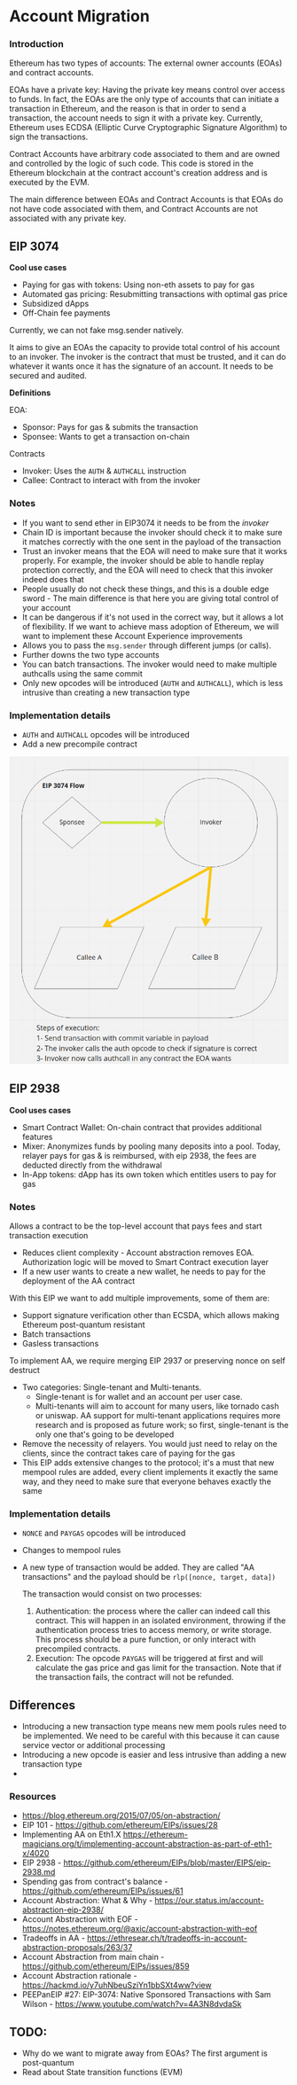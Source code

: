 # Account Migration

### Introduction

Ethereum has two types of accounts: The external owner accounts (EOAs) and contract accounts.

EOAs have a private key: Having the private key means control over access to funds. In fact, the EOAs are the only type of accounts that can initiate a transaction in Ethereum, and the reason is that in order to send a transaction, the account needs to sign it with a private key. Currently, Ethereum uses ECDSA (Elliptic Curve Cryptographic Signature Algorithm) to sign the transactions.

Contract Accounts have arbitrary code associated to them and are owned and controlled by the logic of such code. This code is stored in the Ethereum blockchain at the contract account's creation address and is executed by the EVM.

The main difference between EOAs and Contract Accounts is that EOAs do not have code associated with them, and Contract Accounts are not associated with any private key.


## EIP 3074

**Cool use cases**

- Paying for gas with tokens: Using non-eth assets to pay for gas
- Automated gas pricing: Resubmitting transactions with optimal gas price
- Subsidized dApps
- Off-Chain fee payments

Currently, we can not fake msg.sender natively.

It aims to give an EOAs the capacity to provide total control of his account to an invoker. The invoker is the contract that must be trusted, and it can do whatever it wants once it has the signature of an account. It needs to be secured and audited.

**Definitions**

EOA:
- Sponsor: Pays for gas & submits the transaction
- Sponsee: Wants to get a transaction on-chain

Contracts
- Invoker: Uses the `AUTH` & `AUTHCALL` instruction
- Callee: Contract to interact with from the invoker

### Notes
- If you want to send ether in EIP3074 it needs to be from the *invoker*
- Chain ID is important because the invoker should check it to make sure it matches correctly with the one sent in the payload of the transaction
- Trust an invoker means that the EOA will need to make sure that it works properly. For example, the invoker should be able to handle replay protection correctly, and the EOA will need to check that this invoker indeed does that
- People usually do not check these things, and this is a double edge sword - The main difference is that here you are giving total control of your account
- It can be dangerous if it's not used in the correct way, but it allows a lot of flexibility. If we want to achieve mass adoption of Ethereum, we will want to implement these Account Experience improvements
- Allows you to pass the `msg.sender` through different jumps (or calls).
- Further downs the two type accounts
- You can batch transactions. The invoker would need to make multiple authcalls using the same commit
- Only new opcodes will be introduced (`AUTH` and `AUTHCALL`), which is less intrusive than creating a new transaction type 

### Implementation details

- `AUTH` and `AUTHCALL` opcodes will be introduced
- Add a new precompile contract 

<p float="center">
  <img src="./assets/3074-flow.png" />
</p>

## EIP 2938

**Cool uses cases**

- Smart Contract Wallet: On-chain contract that provides additional features
- Mixer: Anonymizes funds by pooling many deposits into a pool. Today, relayer pays for gas & is reimbursed, with eip 2938, the fees are deducted directly from the withdrawal
- In-App tokens: dApp has its own token which entitles users to pay for gas 


### Notes

Allows a contract to be the top-level account that pays fees and start transaction execution
- Reduces client complexity - Account abstraction removes EOA. Authorization logic will be moved to Smart Contract execution layer
- If a new user wants to create a new wallet, he needs to pay for the deployment of the AA contract

With this EIP we want to add multiple improvements, some of them are:
  - Support signature verification other than ECSDA, which allows making Ethereum post-quantum resistant
  - Batch transactions
  - Gasless transactions

To implement AA, we require merging EIP 2937 or preserving nonce on self destruct

- Two categories: Single-tenant and Multi-tenants.
    - Single-tenant is for wallet and an account per user case. 
    - Multi-tenants will aim to account for many users, like tornado cash or uniswap. AA support for multi-tenant applications requires more research and is proposed as future work; so first, single-tenant is the only one that's going to be developed
- Remove the necessity of relayers. You would just need to relay on the clients, since the contract takes care of paying for the gas
- This EIP adds extensive changes to the protocol; it's a must that new mempool rules are added, every client implements it exactly the same way, and they need to make sure that everyone behaves exactly the same

### Implementation details

- `NONCE` and `PAYGAS` opcodes will be introduced
- Changes to mempool rules
- A new type of transaction would be added. They are called "AA transactions" and the payload should be `rlp([nonce, target, data])`

  The transaction would consist on two processes:

  1. Authentication: the process where the caller can indeed call this contract. This will happen in an isolated environment, throwing if the authentication process tries to access memory, or write storage. This process should be a pure function, or only interact with precompiled contracts.
  2. Execution: The opcode `PAYGAS` will be triggered at first and will calculate the gas price and gas limit for the transaction. Note that if the transaction fails, the contract will not be refunded.


## Differences
  - Introducing a new transaction type means new mem pools rules need to be implemented. We need to be careful with this because it can cause service vector or additional processing
  - Introducing a new opcode is easier and less intrusive than adding a new transaction type
  - 


### Resources

- https://blog.ethereum.org/2015/07/05/on-abstraction/
- EIP 101 - https://github.com/ethereum/EIPs/issues/28
- Implementing AA on Eth1.X https://ethereum-magicians.org/t/implementing-account-abstraction-as-part-of-eth1-x/4020
- EIP 2938 - https://github.com/ethereum/EIPs/blob/master/EIPS/eip-2938.md
- Spending gas from contract's balance - https://github.com/ethereum/EIPs/issues/61
- Account Abstraction: What & Why - https://our.status.im/account-abstraction-eip-2938/
- Account Abstraction with EOF - https://notes.ethereum.org/@axic/account-abstraction-with-eof
- Tradeoffs in AA - https://ethresear.ch/t/tradeoffs-in-account-abstraction-proposals/263/37
- Account Abstraction from main chain - https://github.com/ethereum/EIPs/issues/859
- Account Abstraction rationale - https://hackmd.io/y7uhNbeuSziYn1bbSXt4ww?view
- PEEPanEIP #27: EIP-3074: Native Sponsored Transactions with Sam Wilson - https://www.youtube.com/watch?v=4A3N8dvdaSk

## TODO:

- Why do we want to migrate away from EOAs? The first argument is post-quantum
- Read about State transition functions (EVM)
